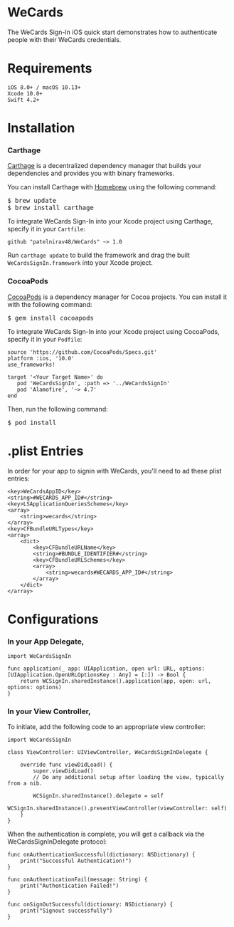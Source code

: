 # WeCards
The WeCards Sign-In iOS quick start demonstrates how to authenticate people with their WeCards credentials.

# Requirements

    iOS 8.0+ / macOS 10.13+
    Xcode 10.0+
    Swift 4.2+
    
# Installation

<h3>Carthage</h3>

<p><a href="https://github.com/Carthage/Carthage">Carthage</a> is a decentralized dependency manager that builds your dependencies and provides you with binary frameworks.</p>

<p>You can install Carthage with <a href="https://brew.sh/" rel="nofollow">Homebrew</a> using the following command:</p>
<div class="highlight highlight-source-shell"><pre>$ brew update
$ brew install carthage</pre></div>

<p>To integrate WeCards Sign-In into your Xcode project using Carthage, specify it in your <code>Cartfile</code>:</p>
<pre lang="ogdl"><code>github "patelnirav48/WeCards" ~&gt; 1.0
</code></pre>

<p>Run <code>carthage update</code> to build the framework and drag the built <code>WeCardsSignIn.framework</code> into your Xcode project.</p>


<h3>CocoaPods</h3>

<p><a href="https://cocoapods.org/">CocoaPods</a> is a dependency manager for Cocoa projects. You can install it with the following command:</p>

<div class="highlight highlight-source-shell"><pre>$ gem install cocoapods</pre></div>

<p>To integrate WeCards Sign-In into your Xcode project using CocoaPods, specify it in your <code>Podfile</code>:</p>

    source 'https://github.com/CocoaPods/Specs.git'
    platform :ios, '10.0'
    use_frameworks!

    target '<Your Target Name>' do
       pod 'WeCardsSignIn', :path => '../WeCardsSignIn'
       pod 'Alamofire', '~> 4.7'
    end

<p>Then, run the following command:</p>
<div class="highlight highlight-source-shell"><pre>$ pod install</pre></div>

# .plist Entries

In order for your app to signin with WeCards, you'll need to ad these plist entries:

    <key>WeCardsAppID</key>
	<string>#WECARDS_APP_ID#</string>
	<key>LSApplicationQueriesSchemes</key>
	<array>
		<string>wecards</string>
	</array>
	<key>CFBundleURLTypes</key>
	<array>
		<dict>
			<key>CFBundleURLName</key>
			<string>#BUNDLE_IDENTIFIER#</string>
			<key>CFBundleURLSchemes</key>
			<array>
				<string>wecards#WECARDS_APP_ID#</string>
			</array>
		</dict>
	</array>
	
# Configurations

<h3>In your App Delegate,</h3>

    import WeCardsSignIn
       
    func application(_ app: UIApplication, open url: URL, options: [UIApplication.OpenURLOptionsKey : Any] = [:]) -> Bool {
        return WCSignIn.sharedInstance().application(app, open: url, options: options)
    }

<h3>In your View Controller,</h3>

To initiate, add the following code to an appropriate view controller:

    import WeCardsSignIn
    
    class ViewController: UIViewController, WeCardsSignInDelegate {

        override func viewDidLoad() {
            super.viewDidLoad()
            // Do any additional setup after loading the view, typically from a nib.
        
            WCSignIn.sharedInstance().delegate = self
            WCSignIn.sharedInstance().presentViewController(viewController: self)
        }
    }
    
When the authentication is complete, you will get a callback via the WeCardsSignInDelegate protocol:

    func onAuthenticationSuccessful(dictionary: NSDictionary) {
        print("Successful Authentication!")
    }
    
    func onAuthenticationFail(message: String) {
        print("Authentication Failed!")
    }
    
    func onSignOutSuccessful(dictionary: NSDictionary) {
        print("Signout successfully")
    }





	
